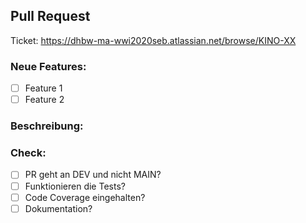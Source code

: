 ## Pull Request
Ticket: https://dhbw-ma-wwi2020seb.atlassian.net/browse/KINO-XX

### Neue Features:

- [ ] Feature 1
- [ ] Feature 2

### Beschreibung:

### Check:

* [ ] PR geht an DEV und nicht MAIN?
* [ ] Funktionieren die Tests?
* [ ] Code Coverage eingehalten?
* [ ] Dokumentation?
